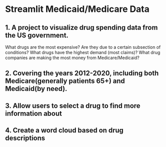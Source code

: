 # Streamlit Medicaid/Medicare Data

## 1. A project to visualize drug spending data from the US government.

What drugs are the most expensive?
Are they due to a certain subsection of conditions?
What drugs have the highest demand (most claims)?
What drug companies are making the most money from Medicare/Medicaid?


## 2. Covering the years 2012-2020, including both Medicare(generally patients 65+) and Medicaid(by need).

## 3. Allow users to select a drug to find more information about

## 4. Create a word cloud based on drug descriptions


